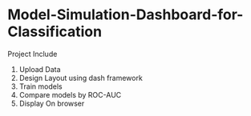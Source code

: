 # Model-Simulation-Dashboard-for-Classification
Project Include
1) Upload Data
2) Design Layout using dash framework
3) Train models
4) Compare models by ROC-AUC
5) Display On browser 
